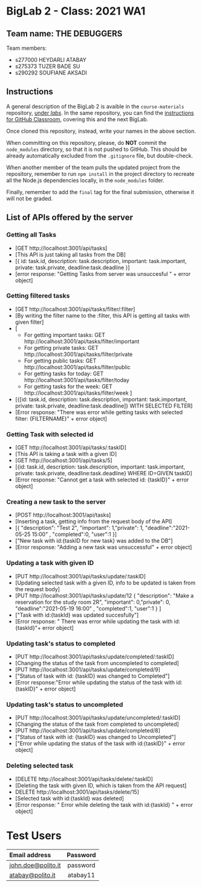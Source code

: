 # BigLab 2 - Class: 2021 WA1

## Team name: THE DEBUGGERS

Team members:

- s277000 HEYDARLI ATABAY
- s275373 TUZER BADE SU
- s290292 SOUFIANE AKSADI

## Instructions

A general description of the BigLab 2 is avaible in the `course-materials` repository, [under _labs_](https://github.com/polito-WA1-AW1-2021/course-materials/tree/main/labs/BigLab2/BigLab2.pdf). In the same repository, you can find the [instructions for GitHub Classroom](https://github.com/polito-WA1-AW1-2021/course-materials/tree/main/labs/GH-Classroom-BigLab-Instructions.pdf), covering this and the next BigLab.

Once cloned this repository, instead, write your names in the above section.

When committing on this repository, please, do **NOT** commit the `node_modules` directory, so that it is not pushed to GitHub.
This should be already automatically excluded from the `.gitignore` file, but double-check.

When another member of the team pulls the updated project from the repository, remember to run `npm install` in the project directory to recreate all the Node.js dependencies locally, in the `node_modules` folder.

Finally, remember to add the `final` tag for the final submission, otherwise it will not be graded.

## List of APIs offered by the server

### Getting all Tasks

- [GET http://localhost:3001/api/tasks]
- [This API is just taking all tasks from the DB]
- [{ id: task.id, description: task.description, important: task.important, private: task.private, deadline:task.deadline }]
- [error response: "Getting Tasks from server was unsuccesful " + error object]

### Getting filtered tasks

- [GET http://localhost:3001/api/tasks/filter/:filter]
- [By writing the filter name to the :filter, this API is getting all tasks with given filter]
- [
  - For getting important tasks: GET http://localhost:3001/api/tasks/filter/important
  - For getting private tasks: GET http://localhost:3001/api/tasks/filter/private
  - For getting public tasks: GET http://localhost:3001/api/tasks/filter/public
  - For getting tasks for today: GET http://localhost:3001/api/tasks/filter/today
  - For getting tasks for the week: GET http://localhost:3001/api/tasks/filter/week
    ]
- [{[id: task.id, description: task.description, important: task.important,
  private: task.private, deadline:task.deadline]} WITH SELECTED FILTER]
- [Error response: "There was error while getting tasks with selected filter: {FILTERNAME}" + error object]

### Getting Task with selected id

- [GET http://localhost:3001/api/tasks/:taskID]
- [This API is taking a task with a given ID]
- [GET http://localhost:3001/api/tasks/5]
- [{id: task.id, description: task.description, important: task.important,
  private: task.private, deadline:task.deadline} WHERE ID=GIVEN taskID]
- [Error response: "Cannot get a task with selected id: {taskID}" + error object]

### Creating a new task to the server

- [POST http://localhost:3001/api/tasks]
- [Inserting a task, getting info from the request body of the API]
- [{ "description": "Test 2", "important": 1,"private": 1, "deadline":"2021-05-25 15:00" , "completed":0, "user":1 }]
- ["New task with id:{taskID for new task} was added to the DB"]
- [Error response: "Adding a new task was unsuccessful" + error object]

### Updating a task with given ID

- [PUT http://localhost:3001/api/tasks/update/:taskID]
- [Updating selected task with a given ID, info to be updated is taken from the request body]
- [PUT http://localhost:3001/api/tasks/update/12
  { "description": "Make a reservation for the study room 2R", "important": 0,"private": 0, "deadline":"2021-05-19 16:00" , "completed":1, "user":1 }
  ]
- ["Task with id:{taskId} was updated succesfully"]
- [Error response: " There was error while updating the task with id:{taskId}"+ error object]

### Updating task's status to completed

- [PUT http://localhost:3001/api/tasks/update/completed/:taskID]
- [Changing the status of the task from uncompleted to completed]
- [PUT http://localhost:3001/api/tasks/update/completed/9]
- ["Status of task with id: {taskID} was changed to Completed"]
- [Error response:"Error while updating the status of the task with id:{taskID}" + error object]

### Updating task's status to uncompleted

- [PUT http://localhost:3001/api/tasks/update/uncompleted/:taskID]
- [Changing the status of the task from completed to uncompleted]
- [PUT http://localhost:3001/api/tasks/update/completed/8]
- ["Status of task with id: {taskID} was changed to Uncompleted"]
- ["Error while updating the status of the task with id:{taskID}" + error object]

### Deleting selected task

- [DELETE http://localhost:3001/api/tasks/delete/:taskID]
- [Deleting the task with given ID, which is taken from the API request]
- DELETE http://localhost:3001/api/tasks/delete/15]
- [Selected task with id:{taskId} was deleted]
- [Error response: " Error while deleting the task with id:{taskId} " + error object]

# Test Users

| Email address      | Password |
| :----------------- | :------: |
| john.doe@polito.it | password |
| atabay@polito.it   | atabay11 |
